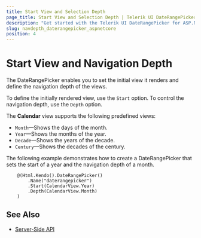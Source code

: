 ```yaml
---
title: Start View and Selection Depth
page_title: Start View and Selection Depth | Telerik UI DateRangePicker HtmlHelper for ASP.NET Core
description: "Get started with the Telerik UI DateRangePicker for ASP.NET Core and learn how to define the start view and control the navigation depth of the HTML Helper."
slug: navdepth_daterangepicker_aspnetcore
position: 4
---
```


# Start View and Navigation Depth

The DateRangePicker enables you to set the initial view it renders and define the navigation depth of the views.

To define the initially rendered view, use the `Start` option. To control the navigation depth, use the `Depth` option.

The **Calendar** view supports the following predefined views:
* `Month`&mdash;Shows the days of the month.
* `Year`&mdash;Shows the months of the year.
* `Decade`&mdash;Shows the years of the decade.
* `Century`&mdash;Shows the decades of the century.

The following example demonstrates how to create a DateRangePicker that sets the start of a year and the navigation depth of a month.

```
    @(Html.Kendo().DateRangePicker()
        .Name("daterangepicker")
        .Start(CalendarView.Year)
        .Depth(CalendarView.Month)
    )
```

## See Also

* [Server-Side API](/api/daterangepicker)
